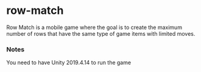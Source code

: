 # row-match
Row Match is a mobile game where the goal is to create the maximum number of rows that have the same type of game items with limited moves.

### Notes
You need to have Unity 2019.4.14 to run the game
